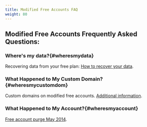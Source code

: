 ```yaml
---
title: Modified Free Accounts FAQ
weight: 80
---
```


## Modified Free Accounts Frequently Asked Questions:

### Where's my data?{#wheresmydata}

Recovering data from your free plan: [How to recover your data](/modifiedfreefaq/wheresmydata).

### What Happened to My Custom Domain?{#wheresmycustomdom}

Custom domains on modified free accounts. [Additional information](/modifiedfreefaq/wheresmycustomdom).

### What Happened to My Account?{#wheresmyaccount}

[Free account purge May 2014](/modifiedfreefaq/wheresmyaccount).
